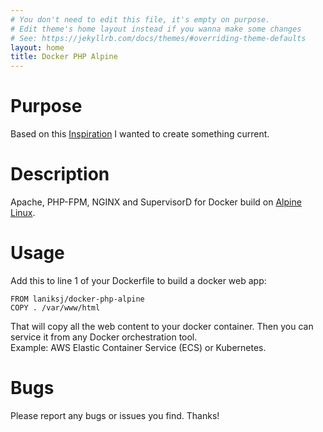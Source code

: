 ```yaml
---
# You don't need to edit this file, it's empty on purpose.
# Edit theme's home layout instead if you wanna make some changes
# See: https://jekyllrb.com/docs/themes/#overriding-theme-defaults
layout: home
title: Docker PHP Alpine
---
```


Purpose
============
Based on this [Inspiration](https://github.com/TrafeX/docker-php-nginx) I wanted to create something current.

Description
============

Apache, PHP-FPM, NGINX and SupervisorD for Docker build on [Alpine Linux](http://www.alpinelinux.org/).

Usage
============

Add this to line 1 of your Dockerfile to build a docker web app:
```
FROM laniksj/docker-php-alpine
COPY . /var/www/html
```
That will copy all the web content to your docker container.
Then you can service it from any Docker orchestration tool.<br>
Example: AWS Elastic Container Service (ECS) or Kubernetes.

Bugs
============

Please report any bugs or issues you find. Thanks!
